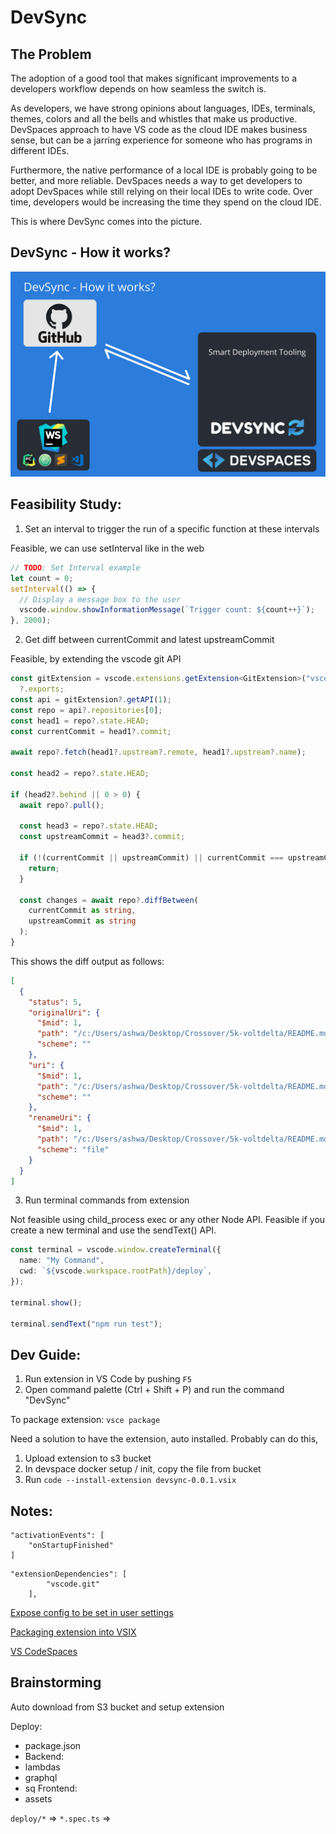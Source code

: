 # DevSync

## The Problem

The adoption of a good tool that makes significant improvements to a developers workflow depends on how seamless the switch is.

As developers, we have strong opinions about languages, IDEs, terminals, themes, colors and all the bells and whistles that make us productive. DevSpaces approach to have VS code as the cloud IDE makes business sense, but can be a jarring experience for someone who has programs in different IDEs.

Furthermore, the native performance of a local IDE is probably going to be better, and more reliable. DevSpaces needs a way to get developers to adopt DevSpaces while still relying on their local IDEs to write code. Over time, developers would be increasing the time they spend on the cloud IDE.

This is where DevSync comes into the picture.

## DevSync - How it works?

![DevSync - How it works?](./assets/how-it-works.png)

## Feasibility Study:

1. Set an interval to trigger the run of a specific function at these intervals

Feasible, we can use setInterval like in the web

```ts
// TODO: Set Interval example
let count = 0;
setInterval(() => {
  // Display a message box to the user
  vscode.window.showInformationMessage(`Trigger count: ${count++}`);
}, 2000);
```

2. Get diff between currentCommit and latest upstreamCommit

Feasible, by extending the vscode git API

```ts
const gitExtension = vscode.extensions.getExtension<GitExtension>("vscode.git")
  ?.exports;
const api = gitExtension?.getAPI(1);
const repo = api?.repositories[0];
const head1 = repo?.state.HEAD;
const currentCommit = head1?.commit;

await repo?.fetch(head1?.upstream?.remote, head1?.upstream?.name);

const head2 = repo?.state.HEAD;

if (head2?.behind || 0 > 0) {
  await repo?.pull();

  const head3 = repo?.state.HEAD;
  const upstreamCommit = head3?.commit;

  if (!(currentCommit || upstreamCommit) || currentCommit === upstreamCommit) {
    return;
  }

  const changes = await repo?.diffBetween(
    currentCommit as string,
    upstreamCommit as string
  );
}
```

This shows the diff output as follows:

```json
[
  {
    "status": 5,
    "originalUri": {
      "$mid": 1,
      "path": "/c:/Users/ashwa/Desktop/Crossover/5k-voltdelta/README.md",
      "scheme": ""
    },
    "uri": {
      "$mid": 1,
      "path": "/c:/Users/ashwa/Desktop/Crossover/5k-voltdelta/README.md",
      "scheme": ""
    },
    "renameUri": {
      "$mid": 1,
      "path": "/c:/Users/ashwa/Desktop/Crossover/5k-voltdelta/README.md",
      "scheme": "file"
    }
  }
]
```

3. Run terminal commands from extension

Not feasible using child_process exec or any other Node API.
Feasible if you create a new terminal and use the sendText() API.

```ts
const terminal = vscode.window.createTerminal({
  name: "My Command",
  cwd: `${vscode.workspace.rootPath}/deploy`,
});

terminal.show();

terminal.sendText("npm run test");
```

## Dev Guide:

1. Run extension in VS Code by pushing `F5`
2. Open command palette (Ctrl + Shift + P) and run the command "DevSync"

To package extension: `vsce package`

Need a solution to have the extension, auto installed. Probably can do this,

1. Upload extension to s3 bucket
2. In devspace docker setup / init, copy the file from bucket
3. Run `code --install-extension devsync-0.0.1.vsix`

## Notes:

```
"activationEvents": [
    "onStartupFinished"
]
```

```
"extensionDependencies": [
		"vscode.git"
	],
```

[Expose config to be set in user settings](https://code.visualstudio.com/api/references/contribution-points#contributes.configuration)

[Packaging extension into VSIX](https://code.visualstudio.com/api/working-with-extensions/publishing-extension#packaging-extensions)

[VS CodeSpaces](https://github.com/MicrosoftDocs/vscodespaces)

## Brainstorming

Auto download from S3 bucket and setup extension

Deploy:

- package.json
- Backend:
- lambdas
- graphql
- sq
  Frontend:
- assets

`deploy/*` =>
`*.spec.ts` =>
